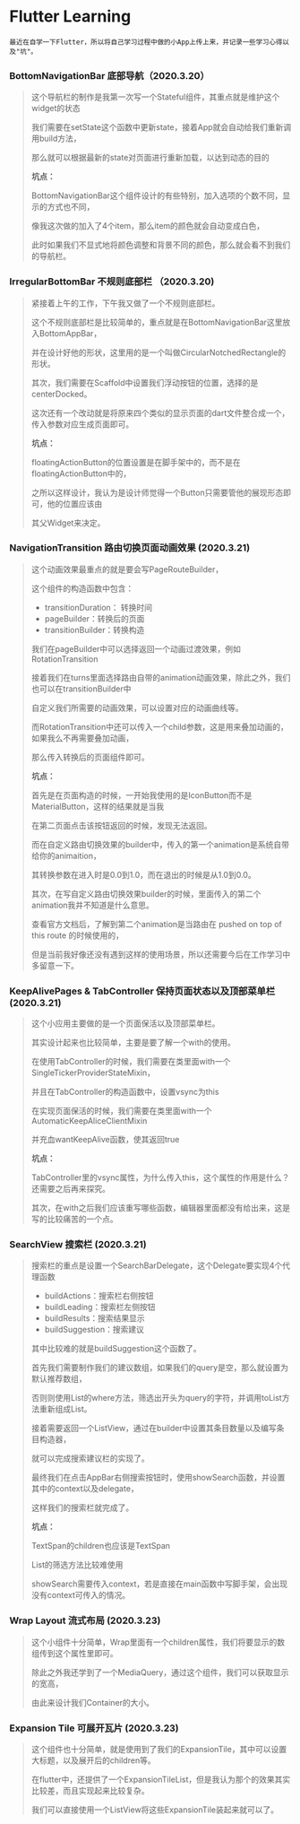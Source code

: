 
# Flutter Learning
```
最近在自学一下Flutter，所以将自己学习过程中做的小App上传上来，并记录一些学习心得以及"坑"。
```

### BottomNavigationBar 底部导航（2020.3.20）
> 这个导航栏的制作是我第一次写一个Stateful组件，其重点就是维护这个widget的状态
> 
> 我们需要在setState这个函数中更新state，接着App就会自动给我们重新调用build方法，
> 
> 那么就可以根据最新的state对页面进行重新加载，以达到动态的目的
> 
> **坑点：**
> 
> BottomNavigationBar这个组件设计的有些特别，加入选项的个数不同，显示的方式也不同，
> 
> 像我这次做的加入了4个item，那么item的颜色就会自动变成白色，
> 
> 此时如果我们不显式地将颜色调整和背景不同的颜色，那么就会看不到我们的导航栏。

### IrregularBottomBar 不规则底部栏 （2020.3.20)
> 紧接着上午的工作，下午我又做了一个不规则底部栏。
>
> 这个不规则底部栏是比较简单的，重点就是在BottomNavigationBar这里放入BottomAppBar，
>
> 并在设计好他的形状，这里用的是一个叫做CircularNotchedRectangle的形状。
>
> 其次，我们需要在Scaffold中设置我们浮动按钮的位置，选择的是centerDocked。
>
> 这次还有一个改动就是将原来四个类似的显示页面的dart文件整合成一个，传入参数对应生成页面即可。
>
> **坑点：**
>
> floatingActionButton的位置设置是在脚手架中的，而不是在floatingActionButton中的，
>
> 之所以这样设计，我认为是设计师觉得一个Button只需要管他的展现形态即可，他的位置应该由
>
> 其父Widget来决定。

### NavigationTransition 路由切换页面动画效果 (2020.3.21)

> 这个动画效果最重点的就是要会写PageRouteBuilder，
>
> 这个组件的构造函数中包含：
>
> - transitionDuration： 转换时间
> - pageBuilder：转换后的页面
> - transitionBuilder：转换构造
>
> 我们在pageBuilder中可以选择返回一个动画过渡效果，例如RotationTransition
>
> 接着我们在turns里面选择路由自带的animation动画效果，除此之外，我们也可以在transitionBuilder中
>
> 自定义我们所需要的动画效果，可以设置对应的动画曲线等。
>
> 而RotationTransition中还可以传入一个child参数，这是用来叠加动画的，如果我么不再需要叠加动画，
>
> 那么传入转换后的页面组件即可。
>
>
> **坑点：**
>
> 首先是在页面构造的时候，一开始我使用的是IconButton而不是MaterialButton，这样的结果就是当我
>
> 在第二页面点击该按钮返回的时候，发现无法返回。
>
> 而在自定义路由切换效果的builder中，传入的第一个animation是系统自带给你的animaition，
>
> 其转换参数在进入时是0.0到1.0，而在退出的时候是从1.0到0.0。
>
> 其次，在写自定义路由切换效果builder的时候，里面传入的第二个animation我并不知道是什么意思。
>
> 查看官方文档后，了解到第二个animation是当路由在 pushed on top of this route 的时候使用的，
>
> 但是当前我好像还没有遇到这样的使用场景，所以还需要今后在工作学习中多留意一下。

### KeepAlivePages & TabController 保持页面状态以及顶部菜单栏 (2020.3.21)

> 这个小应用主要做的是一个页面保活以及顶部菜单栏。
>
> 其实设计起来也比较简单，主要是要了解一个with的使用。
>
> 在使用TabController的时候，我们需要在类里面with一个SingleTickerProviderStateMixin，
>
> 并且在TabController的构造函数中，设置vsync为this
>
> 在实现页面保活的时候，我们需要在类里面with一个AutomaticKeepAliceClientMixin
>
> 并充血wantKeepAlive函数，使其返回true
>
> **坑点：**
>
> TabController里的vsync属性，为什么传入this，这个属性的作用是什么？还需要之后再来探究。
>
> 其次，在with之后我们应该重写哪些函数，编辑器里面都没有给出来，这是写的比较痛苦的一个点。

### SearchView 搜索栏 (2020.3.21)

> 搜索栏的重点是设置一个SearchBarDelegate，这个Delegate要实现4个代理函数
>
> - buildActions：搜索栏右侧按钮
> - buildLeading：搜索栏左侧按钮
> - buildResults：搜索结果显示
> - buildSuggestion：搜索建议
>
> 其中比较难的就是buildSuggestion这个函数了。
>
> 首先我们需要制作我们的建议数组，如果我们的query是空，那么就设置为默认推荐数组，
>
> 否则则使用List的where方法，筛选出开头为query的字符，并调用toList方法重新组成List。
>
> 接着需要返回一个ListView，通过在builder中设置其条目数量以及编写条目构造器，
>
> 就可以完成搜索建议栏的实现了。
>
> 最终我们在点击AppBar右侧搜索按钮时，使用showSearch函数，并设置其中的context以及delegate，
>
> 这样我们的搜索栏就完成了。
>
> **坑点：**
>
> TextSpan的children也应该是TextSpan
>
> List的筛选方法比较难使用
>
> showSearch需要传入context，若是直接在main函数中写脚手架，会出现没有context可传入的情况。

### Wrap Layout 流式布局 (2020.3.23)

> 这个小组件十分简单，Wrap里面有一个children属性，我们将要显示的数组传到这个属性里即可。
>
> 除此之外我还学到了一个MediaQuery，通过这个组件，我们可以获取显示的宽高，
>
> 由此来设计我们Container的大小。

### Expansion Tile 可展开瓦片 (2020.3.23)

> 这个组件也十分简单，就是使用到了我们的ExpansionTile，其中可以设置大标题，以及展开后的children等。
>
> 在flutter中，还提供了一个ExpansionTileList，但是我认为那个的效果其实比较差，而且实现起来比较复杂。
>
> 我们可以直接使用一个ListView将这些ExpansionTile装起来就可以了。